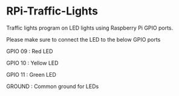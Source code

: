 # RPi-Traffic-Lights
Traffic lights program on LED lights using Raspberry Pi GPIO ports.

Please make sure to connect the LED to the below GPIO ports

GPIO 09   :   Red LED

GPIO 10   :   Yellow LED

GPIO 11   :   Green LED

GROUND    :   Common ground for LEDs
